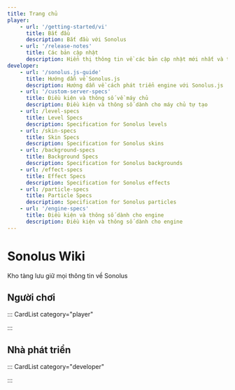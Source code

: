 ```yaml
---
title: Trang chủ
player:
    - url: '/getting-started/vi'
      title: Bắt đầu
      description: Bắt đầu với Sonolus
    - url: '/release-notes'
      title: Các bản cập nhật
      description: Hiển thị thông tin về các bản cập nhật mới nhất và trước đó của Sonolus
developer:
    - url: '/sonolus.js-guide'
      title: Hướng dẫn về Sonolus.js
      description: Hướng dẫn về cách phát triển engine với Sonolus.js
    - url: '/custom-server-specs'
      title: Điều kiện và thông số về máy chủ
      description: Điều kiện và thông số dành cho máy chủ tự tạo
    - url: /level-specs
      title: Level Specs
      description: Specification for Sonolus levels
    - url: /skin-specs
      title: Skin Specs
      description: Specification for Sonolus skins
    - url: /background-specs
      title: Background Specs
      description: Specification for Sonolus backgrounds
    - url: /effect-specs
      title: Effect Specs
      description: Specification for Sonolus effects
    - url: /particle-specs
      title: Particle Specs
      description: Specification for Sonolus particles
    - url: '/engine-specs'
      title: Điều kiện và thông số dành cho engine
      description: Điều kiện và thông số dành cho engine
---
```


# Sonolus Wiki

Kho tàng lưu giữ mọi thông tin về Sonolus

## Người chơi

::: CardList category="player"

:::

## Nhà phát triển

::: CardList category="developer"

:::
